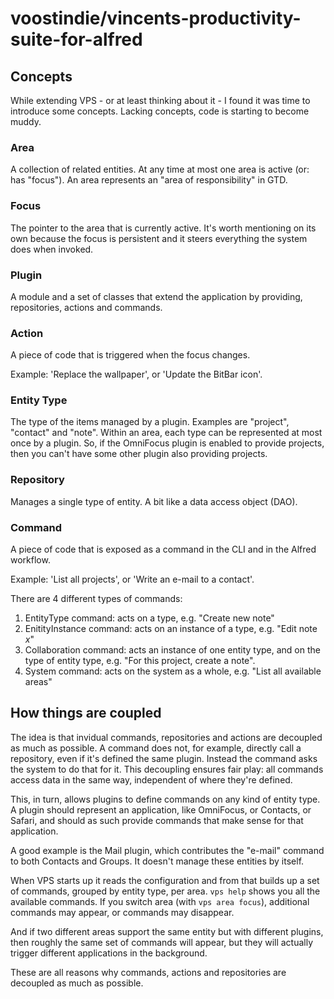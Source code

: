 # voostindie/vincents-productivity-suite-for-alfred

## Concepts

While extending VPS - or at least thinking about it - I found it was time to introduce some concepts. Lacking concepts, code is starting to become muddy.

### Area

A collection of related entities. At any time at most one area is active \(or: has "focus"\). An area represents an "area of responsibility" in GTD.

### Focus

The pointer to the area that is currently active. It's worth mentioning on its own because the focus is persistent and it steers everything the system does when invoked.

### Plugin

A module and a set of classes that extend the application by providing, repositories, actions and commands.

### Action

A piece of code that is triggered when the focus changes.

Example: 'Replace the wallpaper', or 'Update the BitBar icon'.

### Entity Type

The type of the items managed by a plugin. Examples are "project", "contact" and "note". Within an area, each type can be represented at most once by a plugin. So, if the OmniFocus plugin is enabled to provide projects, then you can't have some other plugin also providing projects.

### Repository

Manages a single type of entity. A bit like a data access object \(DAO\).

### Command

A piece of code that is exposed as a command in the CLI and in the Alfred workflow.

Example: 'List all projects', or 'Write an e-mail to a contact'.

There are 4 different types of commands:

1. EntityType command: acts on a type, e.g. "Create new note"
2. EnitityInstance command: acts on an instance of a type, e.g. "Edit note _x_"
3. Collaboration command: acts an instance of one entity type, and on the type of entity type, e.g. "For this project, create a note".
4. System command: acts on the system as a whole, e.g. "List all available areas"

## How things are coupled

The idea is that invidual commands, repositories and actions are decoupled as much as possible. A command does not, for example, directly call a repository, even if it's defined the same plugin. Instead the command asks the system to do that for it. This decoupling ensures fair play: all commands access data in the same way, independent of where they're defined.

This, in turn, allows plugins to define commands on any kind of entity type. A plugin should represent an application, like OmniFocus, or Contacts, or Safari, and should as such provide commands that make sense for that application.

A good example is the Mail plugin, which contributes the "e-mail" command to both Contacts and Groups. It doesn't manage these entities by itself.

When VPS starts up it reads the configuration and from that builds up a set of commands, grouped by entity type, per area. `vps help` shows you all the available commands. If you switch area \(with `vps area focus`\), additional commands may appear, or commands may disappear.

And if two different areas support the same entity but with different plugins, then roughly the same set of commands will appear, but they will actually trigger different applications in the background.

These are all reasons why commands, actions and repositories are decoupled as much as possible.

